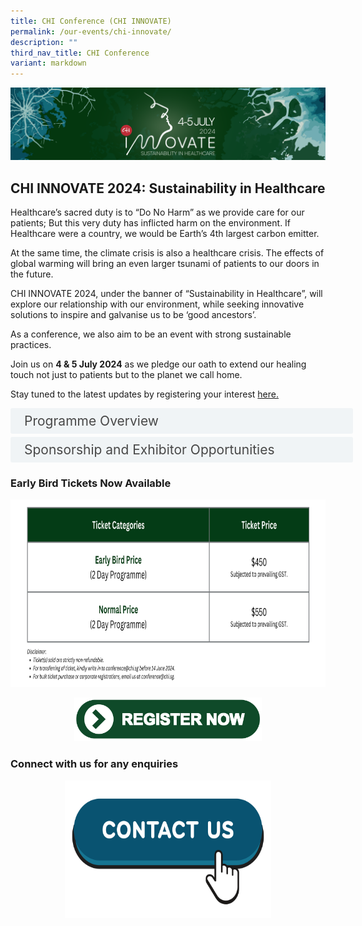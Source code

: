 ```yaml
---
title: CHI Conference (CHI INNOVATE)
permalink: /our-events/chi-innovate/
description: ""
third_nav_title: CHI Conference
variant: markdown
---
```

![](/images/CHI%20INNOVATE/CHI_INNOVATE_2024_Email_Signature_Banner.png)

<h2> CHI INNOVATE 2024: Sustainability in Healthcare</h2> 

Healthcare’s sacred duty is to “Do No Harm” as we provide care for our patients; But this very duty has inflicted harm on the environment. If Healthcare were a country, we would be Earth’s 4th largest carbon emitter.

At the same time, the climate crisis is also a healthcare crisis. The effects of global warming will bring an even larger tsunami of patients to our doors in the future.

CHI INNOVATE 2024, under the banner of “Sustainability in Healthcare”, will explore our relationship with our environment, while seeking innovative solutions to inspire and galvanise us to be ‘good ancestors’.&nbsp;

As a conference, we also aim to be an event with strong sustainable practices.

Join us on **4 &amp; 5 July 2024** as we pledge our oath to extend our healing touch not just to patients but to the planet we call home.

Stay tuned to the latest updates by registering your interest
 <a href="https://form.gov.sg/656ed4a7d52312001273f90c">here.</a>
<br>

<style>
.button {
  background-color: white;
  cursor: pointer;
  padding: 5px;
  width: 100%;
  border: none;
  text-align: left;
  outline: none;
  font-size: 20px;
  transition: 0.4s;
}

.panel {
  padding: 0 18px;
  display: none;
  background-color: white;
  overflow: hidden;
}



.active,
.button:hover {
  background-color: white;
}

input {
  display: none;
}

label {
  position: relative;
  display: block;
  padding: 8px 22px;
  margin: 0 0 5px 0;
  cursor: pointer;
  background: #F0F4F6;
  border-radius: 3px;
  width: 100%;
  color: #484848;
  transition: height 0.4s;
  font-size: 1.5em;
}

label:hover {
  background: #BD2D37;
  color: #FFF;
}

.accordion-content {
  padding: 10px 0px 30px 30px;
  margin: 0 0 1px 0;
  border-radius: 3px;
	font-size: 1.25em;
	line-height: 2.2rem;
}

input + label::before {
  content: url("/images/chevron-down.svg");
  font-weight: 400;
  font-size: 1.25em;
  line-height: 1.1rem;
  padding: 0;
  position: absolute;
  right: 0.5rem;
  top: 50%;
  transform: translateY(-50%);
  transition: transform 0.4s ease-in-out;
}

input:checked + label::before {
  content: url("/images/chevron-up.svg");
  transform: translateY(-50%) rotateZ(180deg);
}

input + label + .accordion-content {
  display: none;
}

input:checked + label + .accordion-content {
  display: block;
}

th, td {
  border-style: hidden;
}
 a[download]::before {
   display: none;
  }
</style>

<div>
	<input id="title1" type="checkbox"><label for="title1">	Programme Overview</label>
	<div class="accordion-content">
	<div class="para">
		<a download="" href="=/files/Innovate%202024%20Programme/CHI_INNOVATE_2024__Shareable_Prog_as_of_15_Mar_24_.pdf">
  <img style="width: 33.33%;" alt="1" src="/images/CHI%20INNOVATE/CHI_INNOVATE_2024_EDM_10.png">
		</a>
		</div></div>

<div>
	<input id="title2" type="checkbox"><label for="title2">	Sponsorship and Exhibitor Opportunities</label>
	<div class="accordion-content">
	<div class="para">
<p> Be part of our unrivaled lineup of international speakers and engaging innovation showcase in inspiring the wider healthcare community to create sustainable progress in adopting and implementing innovation.<br>
</p>
<p>A gathering of healthcare professionals including C-Suite, Management and Clinical Executives, CHI INNOVATE 2024 offers unique opportunities to elevate your organisation's profile in healthcare:
</p><ul><li>Participate in the exhibition to profile your company as an innovator in healthcare</li>
<li>Take up specialised and targeted sponsorships to strengthen your brand message</li>
<li>Use the available digital platform for branding to further extend your exposure</li>
<li>Opportunity to make product and partnership announcements</li></ul>
CHI INNOVATE 2024 aims to inspire innovation and collaboration, and accelerate healthcare transformation at large. It is the place to raise your corporate proﬁle, showcase the latest innovative solutions, engage with decision makers and eventual end-users.<br>

To discuss partnership and profile-building opportunities at CHI INNOVATE 2024, please contact: Ryan Jin, Business Development Manager, CHI INNOVATE 2024 at <a href="mailto:conference@chi.sg">conference@chi.sg</a>
<p></p>
		</div></div>

<h3> Early Bird Tickets Now Available</h3> 
<div style="height: 100%; display: flex; flex-direction: column; justify-content: space-between; align-items: center;&nbsp; &nbsp; margin-left: auto; margin-right: auto;"><img style="width: 900px; height: 300px;" alt="Ticket Price" src="/images/CHI%20INNOVATE/Ticket_Price_15_Mar.png"></div>
<br>
<div style="height: 100%; display: flex; flex-direction: column; justify-content: space-between; align-items: center;&nbsp; &nbsp; margin-left: auto; margin-right: auto;"><a href="https://form.gov.sg/65ee980d279a4e91197a7718"><img style="width: 300px; height: 70px;" alt="Register Now" src="/images/CHI%20INNOVATE/Interim_Innovate_Page_3.png"></a></div></div></div>

<h3>Connect with us for any enquiries</h3> 

<div style="height: 100%; display: flex; flex-direction: column; justify-content: space-between; align-items: center;&nbsp; &nbsp; margin-left: auto; margin-right: auto;"><a href="mailto:conference@chi.sg"><img style="width: 330px; height: 220px;" alt="Contact Us" src="/images/CHI%20INNOVATE/Contact.png"></a></div>